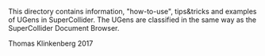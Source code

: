 This directory contains information, "how-to-use", tips&tricks and examples of UGens in SuperCollider.
The UGens are classified in the same way as the SuperCollider Document Browser.

Thomas Klinkenberg 2017

